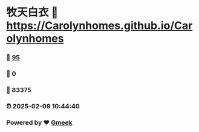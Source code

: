 # 牧天白衣 :link: https://Carolynhomes.github.io/Carolynhomes 
### :page_facing_up: [95](https://Carolynhomes.github.io/Carolynhomes/tag.html) 
### :speech_balloon: 0 
### :hibiscus: 83375 
### :alarm_clock: 2025-02-09 10:44:40 
### Powered by :heart: [Gmeek](https://github.com/Meekdai/Gmeek)
